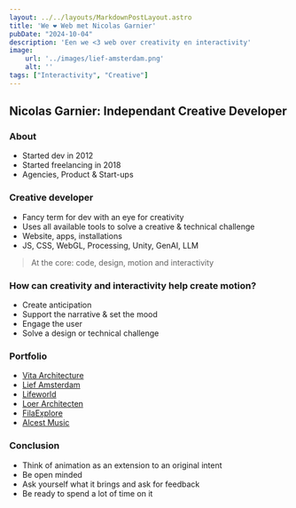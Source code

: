 ```yaml
---
layout: ../../layouts/MarkdownPostLayout.astro
title: 'We ❤️ Web met Nicolas Garnier'
pubDate: "2024-10-04"
description: 'Een we <3 web over creativity en interactivity'
image:
    url: '../images/lief-amsterdam.png'
    alt: ''
tags: ["Interactivity", "Creative"]
---
```


## Nicolas Garnier: Independant Creative Developer

### About
- Started dev in 2012
- Started freelancing in 2018
- Agencies, Product & Start-ups

### Creative developer
- Fancy term for dev with an eye for creativity
- Uses all available tools to solve a creative & technical challenge
- Website, apps, installations
- JS, CSS, WebGL, Processing, Unity, GenAI, LLM

> At the core: code, design, motion and interactivity

### How can creativity and interactivity help create motion?
- Create anticipation
- Support the narrative & set the mood
- Engage the user
- Solve a design or technical challenge

### Portfolio
- [Vita Architecture](https://vitaarchitecture.com/)
- [Lief Amsterdam](https://liefamsterdam.nl/)
- [Lifeworld](https://lifeworld.wetransfer.com/)
- [Loer Architecten](https://loerarchitecten.com/)
- [FilaExplore](https://filaexplore.com/)
- [Alcest Music](https://alcestmusic.com/)

### Conclusion
-  Think of animation as an extension to an original intent
-  Be open minded
-  Ask yourself what it brings and ask for feedback
-  Be ready to spend a lot of time on it
